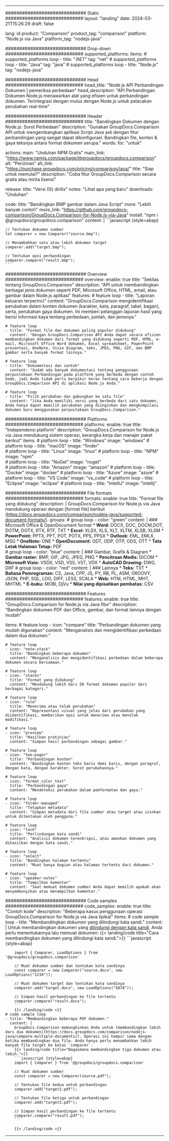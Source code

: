
---
############################# Static ############################
layout: "landing"
date: 2024-03-21T15:26:29
draft: false

lang: id
product: "Comparison"
product_tag: "comparison"
platform: "Node.js via Java"
platform_tag: "nodejs-java"

############################# Drop-down ############################
supported_platforms:
  items:
    # supported_platforms loop
    - title: ".NET"
      tag: "net"
    # supported_platforms loop
    - title: "Java"
      tag: "java"
    # supported_platforms loop
    - title: "Node.js"
      tag: "nodejs-java"

############################# Head ############################
head_title: "Node.js API Perbandingan Dokumen | pemeriksa perbedaan"
head_description: "API Perbandingan Dokumen Node.js menawarkan alat yang efisien untuk perbandingan dokumen. Terintegrasi dengan mulus dengan Node.js untuk pelacakan perubahan real-time"

############################# Header ############################
title: "Bandingkan Dokumen dengan Node.js: Sorot Perbedaan"
description: "Gunakan GroupDocs.Comparison API untuk mengembangkan aplikasi Script Java asli dengan fitur perbandingan yang sangat dapat dikonfigurasi. Bandingkan file, konten & gaya teksnya antara format dokumen serupa."
words:
  for: "untuk"

actions:
  main: "Unduhan NPM Gratis"
  main_link: "https://www.npmjs.com/package/@groupdocs/groupdocs.comparison"
  alt: "Perizinan"
  alt_link: "https://purchase.groupdocs.com/pricing/comparison/java/"
  title: "Siap untuk memulai?"
  description: "Coba fitur GroupDocs.Comparison secara gratis atau minta lisensi"

release:
  title: "Versi {0} dirilis"
  notes: "Lihat apa yang baru"
  downloads: "Unduhan"

code:
  title: "Bandingkan BMP gambar dalam Java Script"
  more: "Lebih banyak contoh"
  more_link: "https://github.com/groupdocs-comparison/GroupDocs.Comparison-for-Node.js-via-Java"
  install: "npm i @groupdocs/groupdocs.comparison"
  content: |
    ```javascript {style=abap}

    // Tentukan dokumen sumber
    let comparer = new Comparer("source.bmp");

    // Menambahkan satu atau lebih dokumen target
    comparer.add("target.bmp");

    // Tentukan opsi perbandingan
    comparer.compare("result.bmp"); 
    ```

############################# Overview ############################
overview:
  enable: true
  title: "Sekilas tentang GroupDocs.Comparison"
  description: "API untuk membandingkan berbagai jenis dokumen seperti PDF, Microsoft Office, HTML, email, atau gambar dalam Node.js aplikasi"
  features:
    # feature loop
    - title: "Laporan keluaran terperinci"
      content: "GroupDocs.Comparison mengidentifikasi perubahan dalam konten dokumen (karakter, kata, paragraf, tabel, bagan), serta, perubahan gaya dokumen. Ini memberi pelanggan laporan hasil yang berisi informasi kaya tentang perbedaan, jumlah, dan jenisnya."

    # feature loop
    - title: "Format file dan dokumen paling populer didukung"
      content: "Dengan GroupDocs.Comparison API Anda dapat secara efisien membandingkan dokumen dari format yang didukung seperti PDF, HTML, e-mail, Microsoft Office Word dokumen, Excel spreadsheet, PowerPoint presentasi, OneNote, Visio diagram, teks, JPEG, PNG, GIF, dan BMP gambar serta banyak format lainnya."

    # feature loop
    - title: "Dokumentasi dan contoh"
      content: "Sudah ada banyak dokumentasi tentang penggunaan perpustakaan Perbandingan pada platform yang berbeda dengan contoh kode, jadi Anda tidak perlu berpikir keras tentang cara bekerja dengan GroupDocs.Comparison API di aplikasi Node.js Anda."

    # feature loop
    - title: "Pilih perubahan dan gabungkan ke satu file"
      content: "Jika Anda memiliki versi yang berbeda dari satu dokumen, Anda hanya dapat memilih perubahan yang diinginkan dan mengkompilasi dokumen baru menggunakan perpustakaan GroupDocs.Comparison."

############################# Platforms ############################
platforms:
  enable: true
  title: "Independensi platform"
  description: "GroupDocs.Comparison for Node.js via Java mendukung sistem operasi, kerangka kerja dan manajer paket berikut"
  items:
    # platform loop
    - title: "Windows"
      image: "windows"
    # platform loop
    - title: "macOS"
      image: "finder"      
    # platform loop
    - title: "Linux"
      image: "linux"
    # platform loop
    - title: "NPM"
      image: "npm"  
    # platform loop
    - title: "NuGet"
      image: "nuget"      
    # platform loop
    - title: "Amazon"
      image: "amazon"
    # platform loop
    - title: "Docker"
      image: "docker"
    # platform loop
    - title: "Azure"
      image: "azure"
    # platform loop
    - title: "VS Code"
      image: "vs_code"
    # platform loop
    - title: "Eclipse"
      image: "eclipse"
    # platform loop
    - title: "IntelliJ"
      image: "intellij"

############################# File formats ############################
formats:
  enable: true
  title: "Format file yang didukung"
  description: |
    GroupDocs.Comparison for Node.js via Java mendukung operasi dengan [format file] berikut (https://docs.groupdocs.com/comparison/nodejs-java/supported-document-formats/).
  groups:
    # group loop
    - color: "green"
      content: |
        ### Microsoft Office & OpenDocument format
        * **Word:** DOCX, DOC, DOCM,DOT, DOTM, DOTX, RTX, RTF, TXT
        * **Excel:** XLSX, XLS, XLT, XLTM, XLSB, XLSM
        * **PowerPoint:** PPTX, PPT, POT, POTX, PPS, PPSX
        * **Outlook:** EML, EMLX, MSG
        * **OneNote:** ONE
        * **OpenDocument:** ODT, ODP, OTP, ODS, OTT
        * **Tata Letak Halaman Tetap:** PDF        
    # group loop
    - color: "blue"
      content: |
        ### Gambar, Grafik & Diagram
        * **Gambar raster:** BMP, GIF, JPG, JPEG, PNG
        * **Pencitraan Medis:** DICOM
        * **Microsoft Visio:** VSDX, VSD, VSS, VST, VDX
        * **AutoCAD Drawing:** DWG, DXF
      # group loop
    - color: "red"
      content: |
        ### Lainnya
        * **Teks:** TXT
        * **Bahasa Pemrograman:** CS, Java, CPP, JS, PY, RB, PL, ASM, GROOVY, JSON, PHP, SQL, LOG, DIFF, LESS, SCALA
        * **Web:** HTM, HTML, MHT, MHTML
        * **E-buku:** MOBI, DjVu
        * **Nilai yang dipisahkan pembatas:** CSV

############################# Features ############################
features:
  enable: true
  title: "GroupDocs.Comparison for Node.js via Java fitur"
  description: "Bandingkan dokumen PDF dan Office, gambar, dan format lainnya dengan mudah"

  items:
    # feature loop
    - icon: "compare"
      title: "Perbandingan dokumen yang mudah digunakan"
      content: "Menganalisis dan mengidentifikasi perbedaan dalam dua dokumen."

    # feature loop
    - icon: "note-stack"
      title: "Bandingkan beberapa dokumen"
      content: "Menganalisis dan mengidentifikasi perbedaan dalam beberapa dokumen secara bersamaan."

    # feature loop
    - icon: "stacks"
      title: "Format yang didukung"
      content: "Mendukung lebih dari 50 format dokumen populer dari berbagai kategori."

    # feature loop
    - icon: "rule"
      title: "Menerima atau tolak perubahan"
      content: "Representasi visual yang jelas dari perubahan yang diidentifikasi, memberikan opsi untuk menerima atau menolak modifikasi."

    # feature loop
    - icon: "preview"
      title: "Hasilkan pratinjau"
      content: "Simpan hasil perbandingan sebagai gambar."

    # feature loop
    - icon: "two-pager"
      title: "Perbandingan konten"
      content: "Bandingkan konten teks baris demi baris, dengan paragraf, dengan kata, dengan karakter. Sorot perubahannya."

    # feature loop
    - icon: "format_color_text"
      title: "Perbandingan gaya"
      content: "Mendeteksi perubahan dalam pemformatan dan gaya."

    # feature loop
    - icon: "folder-managed"
      title: "Tetapkan metadata"
      content: "Simpan metadata dari file sumber atau target atau izinkan untuk ditentukan oleh pengguna."

    # feature loop
    - icon: "lock"
      title: "Perlindungan kata sandi"
      content: "Analisis dokumen terenkripsi, atau amankan dokumen yang dihasilkan dengan kata sandi."

    # feature loop
    - icon: "select"
      title: "Bandingkan halaman tertentu"
      content: "Muat hanya bagian atau halaman tertentu dari dokumen."

    # feature loop
    - icon: "speaker-notes"
      title: "Tampilkan komentar"
      content: "Saat memuat dokumen sumber Anda dapat memilih apakah akan menyembunyikan atau menampilkan komentar."

############################# Code samples ############################
code_samples:
  enable: true
  title: "Contoh kode"
  description: "Beberapa kasus penggunaan operasi GroupDocs.Comparison for Node.js via Java tipikal"
  items:
    # code sample loop
    - title: "Membandingkan dokumen yang dilindungi kata sandi."
      content: |
        Untuk membandingkan dokumen yang [dilindungi dengan kata sandi](https://docs.groupdocs.com/comparison/nodejs-java/load-password-protected-documents/), Anda perlu menentukannya lalu memuat dokumen:
        {{< landing/code title="Cara membandingkan dokumen yang dilindungi kata sandi.">}}
        ```javascript {style=abap}

        import { Comparer, LoadOptions } from '@groupdocs/groupdocs.comparison'

        // Muat dokumen sumber dan tentukan kata sandinya
        const comparer = new Comparer("source.docx", new LoadOptions("1234"));

        // Muat dokumen target dan tentukan kata sandinya
        comparer.add("target.docx", new LoadOptions("5678"));

        // Simpan hasil perbandingan ke file tertentu
        comparer.compare("result.docx");
        ```
        {{< /landing/code >}}
    # code sample loop
    - title: "Membandingkan beberapa PDF dokumen."
      content: |
        GroupDocs.Comparison memungkinkan Anda untuk [membandingkan lebih dari dua dokumen](https://docs.groupdocs.com/comparison/nodejs-java/compare-multiple-documents/). Operasi ini hampir sama dengan ketika membandingkan dua file. Anda hanya perlu menambahkan lebih banyak file target ke kelas `comparer`.
        {{< landing/code title="Bagaimana membandingkan tiga dokumen atau lebih.">}}
        ```javascript {style=abap}
        import { Comparer } from '@groupdocs/groupdocs.comparison'

        // Muat dokumen sumber
        const comparer = new Comparer(source.pdf");

        // Tentukan file kedua untuk perbandingan
        comparer.add("target2.pdf");

        // Tentukan file ketiga untuk perbandingan
        comparer.add("target3.pdf");

        // Simpan hasil perbandingan ke file tertentu
        comparer.compare("result.pdf");
        ```

        {{< /landing/code >}}

---